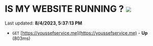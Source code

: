 # IS MY WEBSITE RUNNING ? [![](https://img.shields.io/static/v1?label=Sponsor&message=%E2%9D%A4&logo=GitHub&color=%23fe8e86)](https://github.com/sponsors/<username>)

Last updated: **8/4/2023, 5:37:13 PM**

- `GET` [https://youssefservice.me](https://youssefservice.me) - **Up** (803ms)
